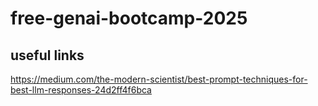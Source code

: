 # free-genai-bootcamp-2025


## useful links

https://medium.com/the-modern-scientist/best-prompt-techniques-for-best-llm-responses-24d2ff4f6bca

